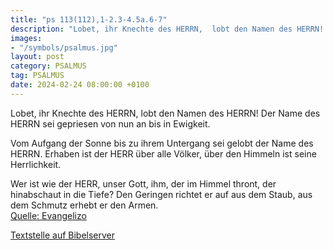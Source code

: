 ```yaml
---
title: "ps 113(112),1-2.3-4.5a.6-7"
description: "Lobet, ihr Knechte des HERRN,  lobt den Namen des HERRN! Der Name des HERRN sei gepriesen  von nun an bis in Ewigkeit.  Vom Aufgang der Sonne bis zu ihrem Untergang  sei gelobt der Name des HERRN. Erhaben ist der HERR über alle Völker,  über den Himmeln ist seine Herrlichkeit...."
images:
- "/symbols/psalmus.jpg"
layout: post
category: PSALMUS
tag: PSALMUS
date: 2024-02-24 08:00:00 +0100
---
```

Lobet, ihr Knechte des HERRN, 
lobt den Namen des HERRN!
Der Name des HERRN sei gepriesen 
von nun an bis in Ewigkeit.

Vom Aufgang der Sonne bis zu ihrem Untergang 
sei gelobt der Name des HERRN.
Erhaben ist der HERR über alle Völker, 
über den Himmeln ist seine Herrlichkeit.<!--more-->

Wer ist wie der HERR, unser Gott,
ihm, der im Himmel thront,
der hinabschaut in die Tiefe?
Den Geringen richtet er auf aus dem Staub, 
aus dem Schmutz erhebt er den Armen.<br>
[Quelle: Evangelizo](https://evangeliumtagfuertag.org/DE/gospel)

[Textstelle auf Bibelserver](https://www.bibleserver.com/EU/ps113(112),1-2.3-4.5a.6-7)
